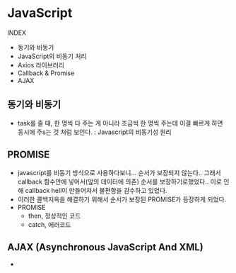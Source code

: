 # JavaScript
INDEX
- 동기와 비동기
- JavaScript의 비동기 처리
- Axios 라이브러리
- Callback & Promise
- AJAX

## 동기와 비동기
- task를 줄 때, 한 명씩 다 주는 게 아니라 조금씩 한 명씩 주는데 이걸 빠르게 하면 동시에 주s는 것 처럼 보인다. : Javascript의 비동기성 원리


## PROMISE
- javascript를 비동기 방식으로 사용하다보니... 순서가 보장되지 않는다.. 그래서 callback 함수안에 넣어서(앞의 데이터에 의존) 순서를 보장하기로했었다.. 이로 인해 callback hell이 만들어져서 불편함을 감수하고 있었다.
- 이러한 콜백지옥을 해결하기 위해서 순서가 보장된 PROMISE가 등장하게 되었다.
- PROMISE
  - then, 정상적인 코드
  - catch, 에러코드

## AJAX (Asynchronous JavaScript And XML)
- 